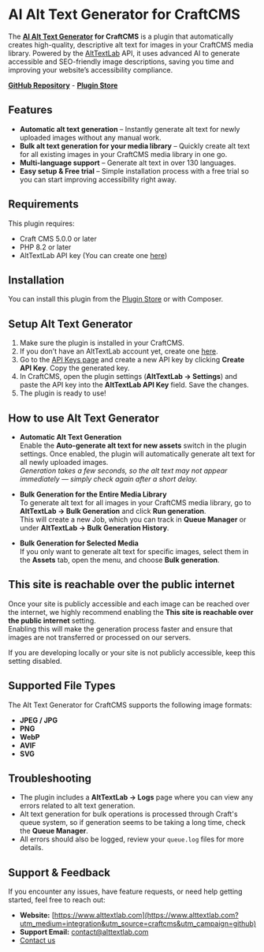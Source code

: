 # AI Alt Text Generator for CraftCMS

The **[AI Alt Text Generator](https://alttextlab.com?utm_medium=integration&utm_source=craftcms&utm_campaign=github) for CraftCMS** is a plugin that automatically creates high-quality, descriptive alt text for images in your CraftCMS media library. Powered by the [AltTextLab](https://alttextlab.com) API, it uses advanced AI to generate accessible and SEO-friendly image descriptions, saving you time and improving your website’s accessibility compliance.

**[GitHub Repository](https://github.com/alttextlab/alt-text-craftcms)** - **[Plugin Store](https://plugins.craftcms.com/alt-text-lab)**

## Features

- **Automatic alt text generation** – Instantly generate alt text for newly uploaded images without any manual work.
- **Bulk alt text generation for your media library** – Quickly create alt text for all existing images in your CraftCMS media library in one go.
- **Multi-language support** – Generate alt text in over 130 languages.
- **Easy setup & Free trial** – Simple installation process with a free trial so you can start improving accessibility right away.  

## Requirements

This plugin requires:
- Craft CMS 5.0.0 or later
- PHP 8.2 or later
- AltTextLab API key (You can create one [here](https://app.alttextlab.com/settings/api-keys?utm_medium=integration&utm_source=craftcms&utm_campaign=github))

## Installation

You can install this plugin from the [Plugin Store](https://plugins.craftcms.com/alt-text-lab) or with Composer.

## Setup Alt Text Generator

1. Make sure the plugin is installed in your CraftCMS.
2. If you don’t have an AltTextLab account yet, create one [here](https://www.alttextlab.com/?utm_medium=integration&utm_source=craftcms&utm_campaign=github).
3. Go to the [API Keys page](https://app.alttextlab.com/settings/api-keys?utm_medium=integration&utm_source=craftcms&utm_campaign=github) and create a new API key by clicking **Create API Key**. Copy the generated key.
4. In CraftCMS, open the plugin settings (**AltTextLab → Settings**) and paste the API key into the **AltTextLab API Key** field. Save the changes.
5. The plugin is ready to use! 

## How to use Alt Text Generator

- **Automatic Alt Text Generation**  
  Enable the **Auto-generate alt text for new assets** switch in the plugin settings. Once enabled, the plugin will automatically generate alt text for all newly uploaded images.  
  *Generation takes a few seconds, so the alt text may not appear immediately — simply check again after a short delay.*

- **Bulk Generation for the Entire Media Library**  
  To generate alt text for all images in your CraftCMS media library, go to **AltTextLab → Bulk Generation** and click **Run generation**.  
  This will create a new Job, which you can track in **Queue Manager** or under **AltTextLab → Bulk Generation History**.

- **Bulk Generation for Selected Media**  
  If you only want to generate alt text for specific images, select them in the **Assets** tab, open the menu, and choose **Bulk generation**.  

## This site is reachable over the public internet

Once your site is publicly accessible and each image can be reached over the internet, we highly recommend enabling the **This site is reachable over the public internet** setting.  
Enabling this will make the generation process faster and ensure that images are not transferred or processed on our servers.

If you are developing locally or your site is not publicly accessible, keep this setting disabled.  

## Supported File Types

The Alt Text Generator for CraftCMS supports the following image formats:

- **JPEG / JPG**
- **PNG**
- **WebP**
- **AVIF**
- **SVG**

## Troubleshooting

- The plugin includes a **AltTextLab → Logs** page where you can view any errors related to alt text generation.
- Alt text generation for bulk operations is processed through Craft's queue system, so if generation seems to be taking a long time, check the **Queue Manager**.
- All errors should also be logged, review your `queue.log` files for more details.  

## Support & Feedback

If you encounter any issues, have feature requests, or need help getting started, feel free to reach out:

- **Website:** [https://www.alttextlab.com](https://www.alttextlab.com?utm_medium=integration&utm_source=craftcms&utm_campaign=github)
- **Support Email:** contact@alttextlab.com
- [Contact us](https://www.alttextlab.com/contact?utm_medium=integration&utm_source=craftcms&utm_campaign=github)

